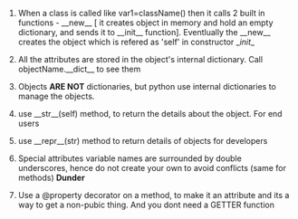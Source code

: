 1. When a class is called like var1=className()
then it calls 2 built in functions - \_\_new_\_ [ it creates object in memory and hold an empty dictionary, and sends it to \_\_init__ function]. Eventlually the \_\_new_\_ creates the object which is refered as 'self' in constructor \__init__

2. All the attributes are stored in the object's internal dictionary. Call objectName.\_\_dict\_\_ to see them

3. Objects __ARE NOT__ dictionaries, but python use internal dictionaries to manage the objects.

4. use \_\_str\_\_(self) method, to return the details about the object. For end users

5. use \_\_repr\_\_(str) method to return details of objects for developers

6. Special attributes variable names are surrounded by double underscores, hence do not create your own to avoid conflicts (same for methods) **Dunder**

7. Use a @property decorator on a method, to make it an attribute and its a way to get a non-pubic thing. And you dont need a GETTER function